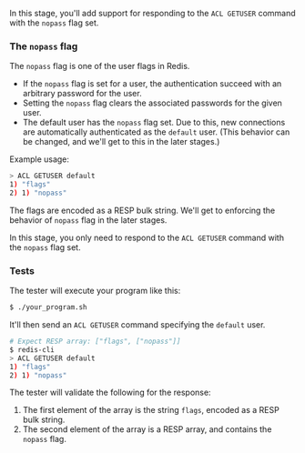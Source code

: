 In this stage, you'll add support for responding to the `ACL GETUSER` command with the `nopass` flag set.

### The `nopass` flag

The `nopass` flag is one of the user flags in Redis.

- If the `nopass` flag is set for a user, the authentication succeed with an arbitrary password for the user.
- Setting the `nopass` flag clears the associated passwords for the given user.
- The default user has the `nopass` flag set. Due to this, new connections are automatically authenticated as the `default` user. (This behavior can be changed, and we'll get to this in the later stages.)

Example usage:
```bash
> ACL GETUSER default
1) "flags"
2) 1) "nopass"
```

The flags are encoded as a RESP bulk string. We'll get to enforcing the behavior of `nopass` flag in the later stages.

In this stage, you only need to respond to the `ACL GETUSER` command with the `nopass` flag set.

### Tests

The tester will execute your program like this:

```bash
$ ./your_program.sh
```

It'll then send an `ACL GETUSER` command specifying the `default` user.

```bash
# Expect RESP array: ["flags", ["nopass"]]
$ redis-cli
> ACL GETUSER default
1) "flags"
2) 1) "nopass"
```

The tester will validate the following for the response:

1. The first element of the array is the string `flags`, encoded as a RESP bulk string.
2. The second element of the array is a RESP array, and contains the `nopass` flag.